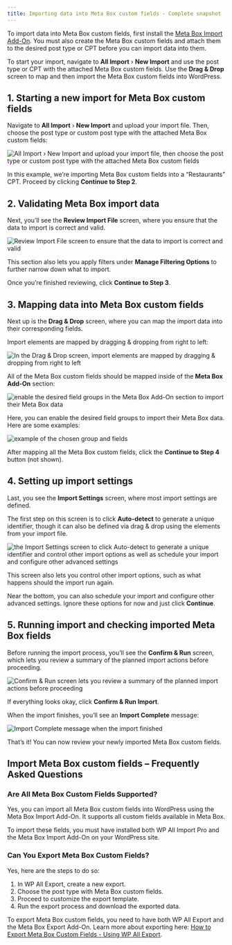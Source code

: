 ```yaml
---
title: Importing data into Meta Box custom fields - Complete snapshot
---
```


To import data into Meta Box custom fields, first install the [Meta Box Import Add-On](https://www.wpallimport.com/import-meta-box-fields/). You must also create the Meta Box custom fields and attach them to the desired post type or CPT before you can import data into them.

To start your import, navigate to **All Import** › **New Import** and use the post type or CPT with the attached Meta Box custom fields. Use the **Drag & Drop** screen to map and then import the Meta Box custom fields into WordPress.

## 1. Starting a new import for Meta Box custom fields

Navigate to **All Import** › **New Import** and upload your import file. Then, choose the post type or custom post type with the attached Meta Box custom fields:

![All Import › New Import and upload your import file, then choose the post type or custom post type with the attached Meta Box custom fields](https://i.imgur.com/6xDMuDH.png)

In this example, we’re importing Meta Box custom fields into a “Restaurants” CPT. Proceed by clicking **Continue to Step 2**.

## 2. Validating Meta Box import data

Next, you’ll see the **Review Import File** screen, where you ensure that the data to import is correct and valid.

![Review Import File screen to ensure that the data to import is correct and valid](https://i.imgur.com/l9arMTp.png)

This section also lets you apply filters under **Manage Filtering Options** to further narrow down what to import.

Once you’re finished reviewing, click **Continue to Step 3**.

## 3. Mapping data into Meta Box custom fields

Next up is the **Drag & Drop** screen, where you can map the import data into their corresponding fields.

Import elements are mapped by dragging & dropping from right to left:

![In the Drag & Drop screen, import elements are mapped by dragging & dropping from right to left](https://i.imgur.com/vJFjlUS.png)

All of the Meta Box custom fields should be mapped inside of the **Meta Box Add-On** section:

![enable the desired field groups in the Meta Box Add-On section to import their Meta Box data](https://i.imgur.com/n2pMmQ1.png)

Here, you can enable the desired field groups to import their Meta Box data. Here are some examples:

![example of the chosen group and fields](https://i.imgur.com/4067RoE.png)

After mapping all the Meta Box custom fields, click the **Continue to Step 4** button (not shown).

## 4. Setting up import settings

Last, you see the **Import Settings** screen, where most import settings are defined.

The first step on this screen is to click **Auto-detect** to generate a unique identifier, though it can also be defined via drag & drop using the elements from your import file.

![the Import Settings screen to click Auto-detect to generate a unique identifier and control other import options as well as schedule your import and configure other advanced settings](https://i.imgur.com/kcqTy3c.png)

This screen also lets you control other import options, such as what happens should the import run again.

Near the bottom, you can also schedule your import and configure other advanced settings. Ignore these options for now and just click **Continue**.

## 5. Running import and checking imported Meta Box fields

Before running the import process, you’ll see the **Confirm & Run** screen, which lets you review a summary of the planned import actions before proceeding.

![Confirm & Run screen lets you review a summary of the planned import actions before proceeding](https://i.imgur.com/IB7phEC.png)

If everything looks okay, click **Confirm & Run Import**.

When the import finishes, you’ll see an **Import Complete** message:

![Import Complete message when the import finished](https://i.imgur.com/OBEO5UB.png)

That’s it! You can now review your newly imported Meta Box custom fields.

## Import Meta Box custom fields – Frequently Asked Questions

### Are All Meta Box Custom Fields Supported?

Yes, you can import all Meta Box custom fields into WordPress using the Meta Box Import Add-On. It supports all custom fields available in Meta Box.

To import these fields, you must have installed both WP All Import Pro and the Meta Box Import Add-On on your WordPress site.

### Can You Export Meta Box Custom Fields?

Yes, here are the steps to do so:

1. In WP All Export, create a new export.
2. Choose the post type with Meta Box custom fields.
3. Proceed to customize the export template.
4. Run the export process and download the exported data.
   
To export Meta Box custom fields, you need to have both WP All Export and the Meta Box Export Add-On. Learn more about exporting here: [How to Export Meta Box Custom Fields - Using WP All Export](https://metabox.io/export-meta-box-custom-fields-using-wp-all-export/).
